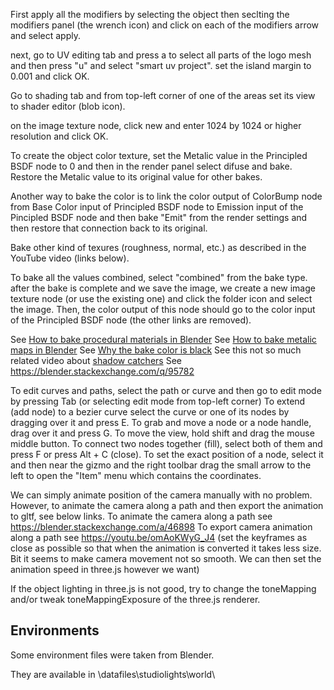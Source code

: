 First apply all the modifiers by selecting the object then seclting the modifiers panel (the wrench icon) and click on each of the modifiers arrow and select apply.

next, go to UV editing tab and press a to select all parts of the logo mesh and then press "u"
and select "smart uv project". set the island margin to 0.001 and click OK.

Go to shading tab and from top-left corner of one of the areas set its view to shader editor (blob icon).

on the image texture node, click new and enter 1024 by 1024 or higher resolution and click OK.

To create the object color texture, set the Metalic value in the Principled BSDF node to 0 and then in the render panel select difuse and bake. Restore the Metalic value to its original value for other bakes.

Another way to bake the color is to link the color output of ColorBump node from Base Color input of Principled BSDF node to Emission input of the Pincipled BSDF node and then bake "Emit" from the render settings and then restore that connection back to its original.

Bake other kind of texures (roughness, normal, etc.) as described in the YouTube video (links below).

To bake all the values combined, select "combined" from the bake type. after the bake is complete and we save the image, we create a new image texture node (or use the existing one)
and click the folder icon and select the image. Then, the color output of this node should go 
to the color input of the Principled BSDF node (the other links are removed).

See [How to bake procedural materials in Blender](https://youtu.be/AioskAgcU2U)
See [How to bake metalic maps in Blender](https://youtu.be/aaRspfc9OBU)
See [Why the bake color is black](https://blender.stackexchange.com/q/95782)
See this not so much related video about [shadow catchers](https://youtu.be/GIGKit1e3u8)
See https://blender.stackexchange.com/q/95782

To edit curves and paths, select the path or curve and then go to edit mode by pressing Tab (or selecting edit mode from top-left corner)
To extend (add node) to a bezier curve select the curve or one of its nodes by dragging over it and press E.
To grab and move a node or a node handle, drag over it and press G.
To move the view, hold shift and drag the mouse middle button.
To connect two nodes together (fill), select both of them and press F or press Alt + C (close).
To set the exact position of a node, select it and then near the gizmo and the right toolbar drag the small arrow to the left to open the "Item" menu which contains the coordinates.

We can simply animate position of the camera manually with no problem. However, to animate the camera along a path and then export the animation to gltf, see below links.
To animate the camera along a path see https://blender.stackexchange.com/a/46898
To export camera animation along a path see https://youtu.be/omAoKWyG_J4
(set the keyframes as close as possible so that when the animation is converted it takes less size. Bit it seems to make camera movement not so smooth. We can then set the animation speed in three.js however we want)

If the object lighting in three.js is not good, try to change the toneMapping and/or tweak toneMappingExposure of the three.js renderer.


## Environments
Some environment files were taken from Blender.

They are available in <blender-install-path>\datafiles\studiolights\world\
